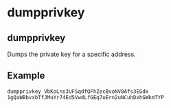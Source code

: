 # dumpprivkey

## dumpprivkey

Dumps the private key for a specific address.

## Example

```text
dumpprivkey VbKoLns3UFSqdfQFhZecBvoNV8Afs3EGdx
1gQaWBbvxbTfJMuYr74Ed5VwdLfGEq7uErn2uNCuhDxhGWkmTYP
```

